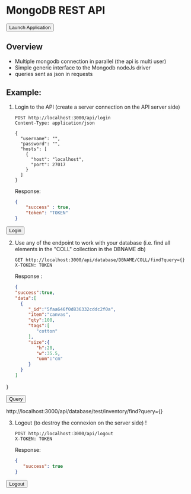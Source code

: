 
# MongoDB REST API

<a href='didact://?commandId=vscode.didact.sendNamedTerminalAString&text=T1$$cd MongoDB-Node-App/Sample-Application-2 %26%26 npm start' title='Launch'><button class="button1">Launch Application</button></a>

## Overview

* Multiple mongodb connection in parallel (the api is multi user) 
* Simple generic interface to the Mongodb nodeJs driver
* queries sent as json in requests

## Example:

1. Login to the API (create a server connection on the API server side)

    ```
    POST http://localhost:3000/api/login
    Content-Type: application/json
    
    {
      "username": "",
      "password": "",
      "hosts": [
        {
          "host": "localhost",
          "port": 27017
        }
      ]
    }

    ```
    Response:
    ```json
    {
        "success" : true,
        "token": "TOKEN"
    } 
    ```

    
<a href='didact://?commandId=vscode.didact.sendNamedTerminalAString&text=T2$$curl %2D%2Dheader "Content%2DType: application/json" %2D%2Drequest POST %2D%2Ddata %27%7B"username"%3A"","password"%3A"","hosts"%3A%5B%7B"host"%3A"a079e195a0638452a970fcf120de033c-1333340820.us-west-2.elb.amazonaws.com","port"%3A 27017%7D%5D%7D%27 http%3A%2F%2Flocalhost%3A3000%2Fapi%2Flogin' title='Launch'><button class="button1">Login</button></a>

2. Use any of the endpoint to work with your database (i.e. find all elements in the "COLL" collection in the DBNAME db)

    ```
    GET http://localhost:3000/api/database/DBNAME/COLL/find?query={}
    X-TOKEN: TOKEN
    ```
    Response : 
    ```json
    {
   "success":true,
   "data":[
      {
         "_id":"5faa646f0d836332cddc2f0a",
         "item":"canvas",
         "qty":100,
         "tags":[
            "cotton"
         ],
         "size":{
            "h":28,
            "w":35.5,
            "uom":"cm"
         }
      }
   ]
}

   
<a href='didact://?commandId=vscode.didact.sendNamedTerminalAString&text=T2$$curl %2Dg %2D%2Dheader "X-TOKEN: 4299c7e1-d63a-4e42-8f4a-b0eec12367fe" %2D%2Drequest GET  %27http%3A%2F%2Flocalhost%3A3000%2Fapi%2Fdatabase%2Ftest%2Finventory%2Ffind%3Fquery%3D%7B%7D%27$$cat token' title='Launch'><button class="button1">Query</button></a>



http://localhost:3000/api/database/test/inventory/find?query={}

3. Logout (to destroy the connexion on the server side) ! 

    ```
    POST http://localhost:3000/api/logout
    X-TOKEN: TOKEN
    ```
   
   Response: 
    ```json
    {
       "success": true
    }
    ```

<a href='didact://?commandId=vscode.didact.sendNamedTerminalAString&text=T2$$curl %2Dg %2D%2Dheader "X-TOKEN: 4299c7e1-d63a-4e42-8f4a-b0eec12367fe" %2D%2Drequest POST  %27http%3A%2F%2Flocalhost%3A3000%2Fapi%2Flogout%27$$cat token' title='Launch'><button class="button1">Logout</button></a>

